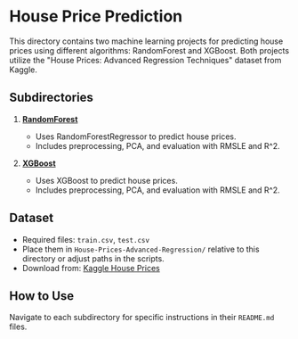 # House Price Prediction

This directory contains two machine learning projects for predicting house prices using different algorithms: RandomForest and XGBoost. Both projects utilize the "House Prices: Advanced Regression Techniques" dataset from Kaggle.

## Subdirectories
1. **[RandomForest](RandomForest/)**  
   - Uses RandomForestRegressor to predict house prices.
   - Includes preprocessing, PCA, and evaluation with RMSLE and R^2.

2. **[XGBoost](XGBoost/)**  
   - Uses XGBoost to predict house prices.
   - Includes preprocessing, PCA, and evaluation with RMSLE and R^2.

## Dataset
- Required files: `train.csv`, `test.csv`
- Place them in `House-Prices-Advanced-Regression/` relative to this directory or adjust paths in the scripts.
- Download from: [Kaggle House Prices](https://www.kaggle.com/competitions/house-prices-advanced-regression-techniques/data)

## How to Use
Navigate to each subdirectory for specific instructions in their `README.md` files.